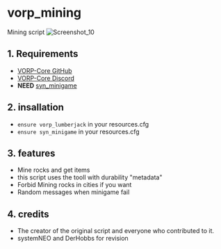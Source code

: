 # vorp_mining
Mining script 
![Screenshot_10](https://user-images.githubusercontent.com/101003021/190602935-bec09f9a-4651-44b0-b2b9-3688f0a51df2.png)

## 1. Requirements

- [VORP-Core GitHub](https://github.com/VORPCORE/vorp-core-lua)
- [VORP-Core Discord](https://discord.com/invite/xhJRGhQFRr)
- **NEED** [syn_minigame](https://cdn.discordapp.com/attachments/903875147050655744/906890251312721940/syn_minigame.rar)

## 2. insallation

- `ensure vorp_lumberjack` in your resources.cfg
- `ensure syn_minigame` in your resources.cfg

## 3. features
- Mine rocks and get items 
- this script uses the tooll with durability "metadata"
- Forbid Mining rocks in cities if you want
- Random messages when minigame fail

## 4. credits
- The creator of the original script and everyone who contributed to it.
- systemNEO and DerHobbs for revision
